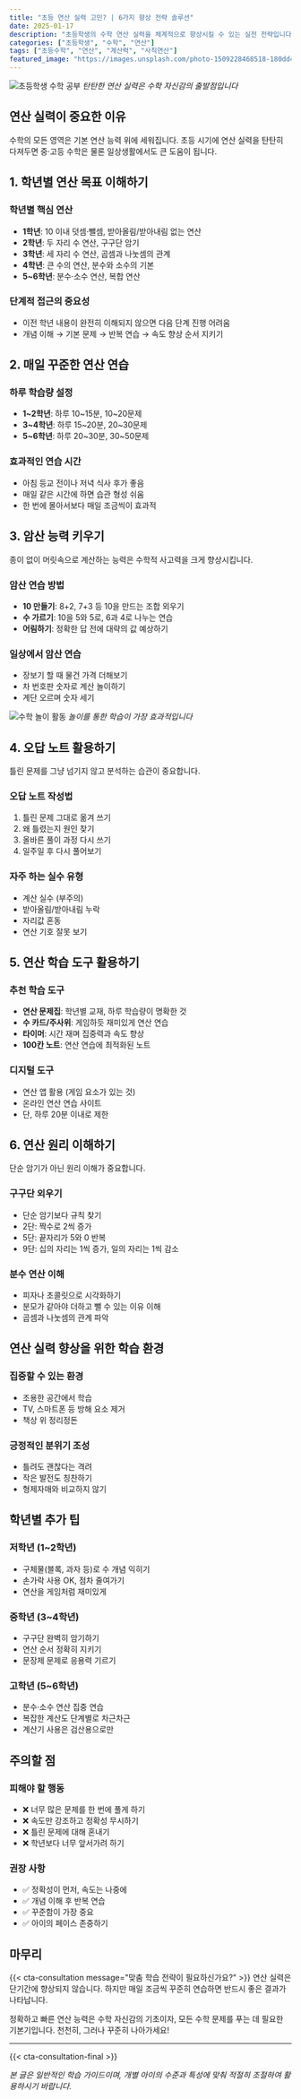 ```yaml
---
title: "초등 연산 실력 고민? | 6가지 향상 전략 솔루션"
date: 2025-01-17
description: "초등학생의 수학 연산 실력을 체계적으로 향상시킬 수 있는 실전 전략입니다. 덧셈, 뺄셈, 곱셈, 나눗셈의 기초를 탄탄히 다지는 방법을 안내합니다."
categories: ["초등학생", "수학", "연산"]
tags: ["초등수학", "연산", "계산력", "사칙연산"]
featured_image: "https://images.unsplash.com/photo-1509228468518-180dd4864904?w=1200&h=630&fit=crop"
---
```


![초등학생 수학 공부](https://images.unsplash.com/photo-1509228468518-180dd4864904?w=800&h=400&fit=crop)
*탄탄한 연산 실력은 수학 자신감의 출발점입니다*

## 연산 실력이 중요한 이유

수학의 모든 영역은 기본 연산 능력 위에 세워집니다. 초등 시기에 연산 실력을 탄탄히 다져두면 중·고등 수학은 물론 일상생활에서도 큰 도움이 됩니다.

## 1. 학년별 연산 목표 이해하기

### 학년별 핵심 연산
- **1학년**: 10 이내 덧셈·뺄셈, 받아올림/받아내림 없는 연산
- **2학년**: 두 자리 수 연산, 구구단 암기
- **3학년**: 세 자리 수 연산, 곱셈과 나눗셈의 관계
- **4학년**: 큰 수의 연산, 분수와 소수의 기본
- **5~6학년**: 분수·소수 연산, 복합 연산

### 단계적 접근의 중요성
- 이전 학년 내용이 완전히 이해되지 않으면 다음 단계 진행 어려움
- 개념 이해 → 기본 문제 → 반복 연습 → 속도 향상 순서 지키기

## 2. 매일 꾸준한 연산 연습

### 하루 학습량 설정
- **1~2학년**: 하루 10~15분, 10~20문제
- **3~4학년**: 하루 15~20분, 20~30문제
- **5~6학년**: 하루 20~30분, 30~50문제

### 효과적인 연습 시간
- 아침 등교 전이나 저녁 식사 후가 좋음
- 매일 같은 시간에 하면 습관 형성 쉬움
- 한 번에 몰아서보다 매일 조금씩이 효과적

## 3. 암산 능력 키우기

종이 없이 머릿속으로 계산하는 능력은 수학적 사고력을 크게 향상시킵니다.

### 암산 연습 방법
- **10 만들기**: 8+2, 7+3 등 10을 만드는 조합 외우기
- **수 가르기**: 10을 5와 5로, 6과 4로 나누는 연습
- **어림하기**: 정확한 답 전에 대략의 값 예상하기

### 일상에서 암산 연습
- 장보기 할 때 물건 가격 더해보기
- 차 번호판 숫자로 계산 놀이하기
- 계단 오르며 숫자 세기

![수학 놀이 활동](https://images.unsplash.com/photo-1596495577886-d920f1fb7238?w=800&h=400&fit=crop)
*놀이를 통한 학습이 가장 효과적입니다*

## 4. 오답 노트 활용하기

틀린 문제를 그냥 넘기지 않고 분석하는 습관이 중요합니다.

### 오답 노트 작성법
1. 틀린 문제 그대로 옮겨 쓰기
2. 왜 틀렸는지 원인 찾기
3. 올바른 풀이 과정 다시 쓰기
4. 일주일 후 다시 풀어보기

### 자주 하는 실수 유형
- 계산 실수 (부주의)
- 받아올림/받아내림 누락
- 자리값 혼동
- 연산 기호 잘못 보기

## 5. 연산 학습 도구 활용하기

### 추천 학습 도구
- **연산 문제집**: 학년별 교재, 하루 학습량이 명확한 것
- **수 카드/주사위**: 게임하듯 재미있게 연산 연습
- **타이머**: 시간 재며 집중력과 속도 향상
- **100칸 노트**: 연산 연습에 최적화된 노트

### 디지털 도구
- 연산 앱 활용 (게임 요소가 있는 것)
- 온라인 연산 연습 사이트
- 단, 하루 20분 이내로 제한

## 6. 연산 원리 이해하기

단순 암기가 아닌 원리 이해가 중요합니다.

### 구구단 외우기
- 단순 암기보다 규칙 찾기
- 2단: 짝수로 2씩 증가
- 5단: 끝자리가 5와 0 반복
- 9단: 십의 자리는 1씩 증가, 일의 자리는 1씩 감소

### 분수 연산 이해
- 피자나 초콜릿으로 시각화하기
- 분모가 같아야 더하고 뺄 수 있는 이유 이해
- 곱셈과 나눗셈의 관계 파악

## 연산 실력 향상을 위한 학습 환경

### 집중할 수 있는 환경
- 조용한 공간에서 학습
- TV, 스마트폰 등 방해 요소 제거
- 책상 위 정리정돈

### 긍정적인 분위기 조성
- 틀려도 괜찮다는 격려
- 작은 발전도 칭찬하기
- 형제자매와 비교하지 않기

## 학년별 추가 팁

### 저학년 (1~2학년)
- 구체물(블록, 과자 등)로 수 개념 익히기
- 손가락 사용 OK, 점차 줄여가기
- 연산을 게임처럼 재미있게

### 중학년 (3~4학년)
- 구구단 완벽히 암기하기
- 연산 순서 정확히 지키기
- 문장제 문제로 응용력 기르기

### 고학년 (5~6학년)
- 분수·소수 연산 집중 연습
- 복잡한 계산도 단계별로 차근차근
- 계산기 사용은 검산용으로만

## 주의할 점

### 피해야 할 행동
- ❌ 너무 많은 문제를 한 번에 풀게 하기
- ❌ 속도만 강조하고 정확성 무시하기
- ❌ 틀린 문제에 대해 혼내기
- ❌ 학년보다 너무 앞서가려 하기

### 권장 사항
- ✅ 정확성이 먼저, 속도는 나중에
- ✅ 개념 이해 후 반복 연습
- ✅ 꾸준함이 가장 중요
- ✅ 아이의 페이스 존중하기

## 마무리

{{< cta-consultation message="맞춤 학습 전략이 필요하신가요?" >}}
연산 실력은 단기간에 향상되지 않습니다. 하지만 매일 조금씩 꾸준히 연습하면 반드시 좋은 결과가 나타납니다.

정확하고 빠른 연산 능력은 수학 자신감의 기초이자, 모든 수학 문제를 푸는 데 필요한 기본기입니다. 천천히, 그러나 꾸준히 나아가세요!

---
{{< cta-consultation-final >}}

*본 글은 일반적인 학습 가이드이며, 개별 아이의 수준과 특성에 맞춰 적절히 조절하여 활용하시기 바랍니다.*
